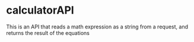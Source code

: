 # calculatorAPI
This is an API that reads a math expression as a string from a request, and returns the result of the equations
